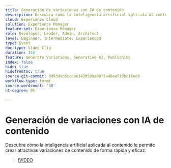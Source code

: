 ```yaml
---
title: Generación de variaciones con IA de contenido
description: Descubra cómo la inteligencia artificial aplicada al contenido le permite crear atractivas variaciones de contenido de forma rápida y eficaz.
cloud: Experience Cloud
solution: Experience Manager
feature-set: Experience Manager
role: Developer, Leader, Admin, Architect
level: Beginner, Intermediate, Experienced
type: Event
doc-type: Video Clip
duration: 145
feature: Generate Variations, Generative AI, Publishing
index: false
hide: true
hidefromtoc: true
source-git-commit: 0d93dab6ccdae1420589a00f3a46eef10bc16ec8
workflow-type: tm+mt
source-wordcount: '38'
ht-degree: 0%

---
```



# Generación de variaciones con IA de contenido

Descubra cómo la inteligencia artificial aplicada al contenido le permite crear atractivas variaciones de contenido de forma rápida y eficaz.

>[!VIDEO](https://video.tv.adobe.com/v/3459227/?learn=on&enablevpops)
